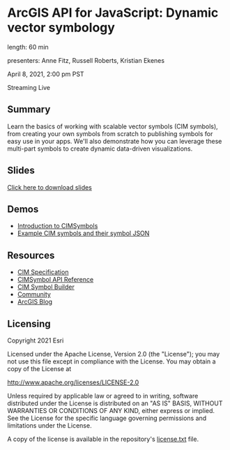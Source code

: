 # ArcGIS API for JavaScript: Dynamic vector symbology

length: 60 min

presenters: Anne Fitz, Russell Roberts, Kristian Ekenes

April 8, 2021, 2:00 pm PST

Streaming Live

## Summary

Learn the basics of working with scalable vector symbols (CIM symbols), from creating your own symbols from scratch to publishing symbols for easy use in your apps. We'll also demonstrate how you can leverage these multi-part symbols to create dynamic data-driven visualizations.
## Slides

[Click here to download slides](https://raw.githubusercontent.com/annelfitz/DevSummit-presentations/main/DS-2021/Dynamic-vector-symbology/slides.pptx)

## Demos

- [Introduction to CIMSymbols](https://annelfitz.github.io/DevSummit-presentations/DS-2021/Dynamic-vector-symbology/demos/intro-cim.html)
- [Example CIM symbols and their symbol JSON](https://github.com/annelfitz/DevSummit-presentations/blob/main/DS-2021/Dynamic-vector-symbology/demos/README.md)

## Resources

* [CIM Specification](https://github.com/Esri/cim-spec/blob/master/docs/v2/Types.md#symbol)
* [CIMSymbol API Reference](https://developers.arcgis.com/javascript/latest/api-reference/esri-symbols-CIMSymbol.html)
* [CIM Symbol Builder](https://esri.github.io/cim-symbol-builder-js/)
* [Community](https://developers.arcgis.com/javascript/latest/community/)
* [ArcGIS Blog](https://www.esri.com/arcgis-blog/)

## Licensing

Copyright 2021 Esri

Licensed under the Apache License, Version 2.0 (the "License");
you may not use this file except in compliance with the License.
You may obtain a copy of the License at

   http://www.apache.org/licenses/LICENSE-2.0

Unless required by applicable law or agreed to in writing, software
distributed under the License is distributed on an "AS IS" BASIS,
WITHOUT WARRANTIES OR CONDITIONS OF ANY KIND, either express or implied.
See the License for the specific language governing permissions and
limitations under the License.

A copy of the license is available in the repository's [license.txt](license.txt) file.